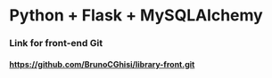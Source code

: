 # Python + Flask + MySQLAlchemy

### Link for front-end Git
#### https://github.com/BrunoCGhisi/library-front.git
